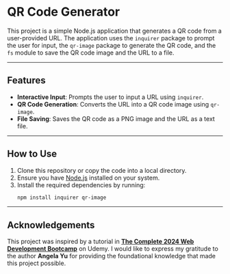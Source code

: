 # QR Code Generator

This project is a simple Node.js application that generates a QR code from a user-provided URL. The application uses the `inquirer` package to prompt the user for input, the `qr-image` package to generate the QR code, and the `fs` module to save the QR code image and the URL to a file.

---

## Features

- **Interactive Input**: Prompts the user to input a URL using `inquirer`.
- **QR Code Generation**: Converts the URL into a QR code image using `qr-image`.
- **File Saving**: Saves the QR code as a PNG image and the URL as a text file.

---

## How to Use

1. Clone this repository or copy the code into a local directory.
2. Ensure you have [Node.js](https://nodejs.org/) installed on your system.
3. Install the required dependencies by running:
   ```bash
   npm install inquirer qr-image

---

## Acknowledgements

This project was inspired by a tutorial in **[The Complete 2024 Web Development Bootcamp](https://www.udemy.com/course/the-complete-web-development-bootcamp/)** on Udemy. I would like to express my gratitude to the author **Angela Yu** for providing the foundational knowledge that made this project possible.
